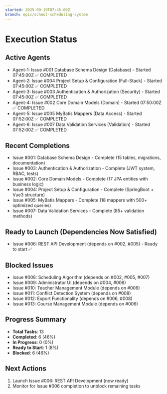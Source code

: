 ```yaml
---
started: 2025-09-19T07:45:00Z
branch: epic/school-scheduling-system
---
```


# Execution Status

## Active Agents
- Agent-1: Issue #001 Database Schema Design (Database) - Started 07:45:00Z ✅ COMPLETED
- Agent-2: Issue #004 Project Setup & Configuration (Full-Stack) - Started 07:45:00Z ✅ COMPLETED
- Agent-3: Issue #003 Authentication & Authorization (Security) - Started 07:45:00Z ✅ COMPLETED
- Agent-4: Issue #002 Core Domain Models (Domain) - Started 07:50:00Z ✅ COMPLETED
- Agent-5: Issue #005 MyBatis Mappers (Data Access) - Started 07:52:00Z ✅ COMPLETED
- Agent-6: Issue #007 Data Validation Services (Validation) - Started 07:52:00Z ✅ COMPLETED

## Recent Completions
- Issue #001: Database Schema Design - Complete (15 tables, migrations, documentation)
- Issue #003: Authentication & Authorization - Complete (JWT system, RBAC, tests)
- Issue #002: Core Domain Models - Complete (17 JPA entities with business logic)
- Issue #004: Project Setup & Configuration - Complete (SpringBoot + Vue3 structure)
- Issue #005: MyBatis Mappers - Complete (18 mappers with 500+ optimized queries)
- Issue #007: Data Validation Services - Complete (85+ validation methods)

## Ready to Launch (Dependencies Now Satisfied)
- Issue #006: REST API Development (depends on #002, #005) - Ready to start ✅

## Blocked Issues
- Issue #008: Scheduling Algorithm (depends on #002, #005, #007)
- Issue #009: Administrator UI (depends on #004, #006)
- Issue #010: Teacher Management Module (depends on #006)
- Issue #011: Conflict Detection System (depends on #008)
- Issue #012: Export Functionality (depends on #006, #008)
- Issue #013: Course Management Module (depends on #006)

## Progress Summary
- **Total Tasks**: 13
- **Completed**: 6 (46%)
- **In Progress**: 0 (0%)
- **Ready to Start**: 1 (8%)
- **Blocked**: 6 (46%)

## Next Actions
1. Launch Issue #006: REST API Development (now ready)
2. Monitor for Issue #006 completion to unblock remaining tasks